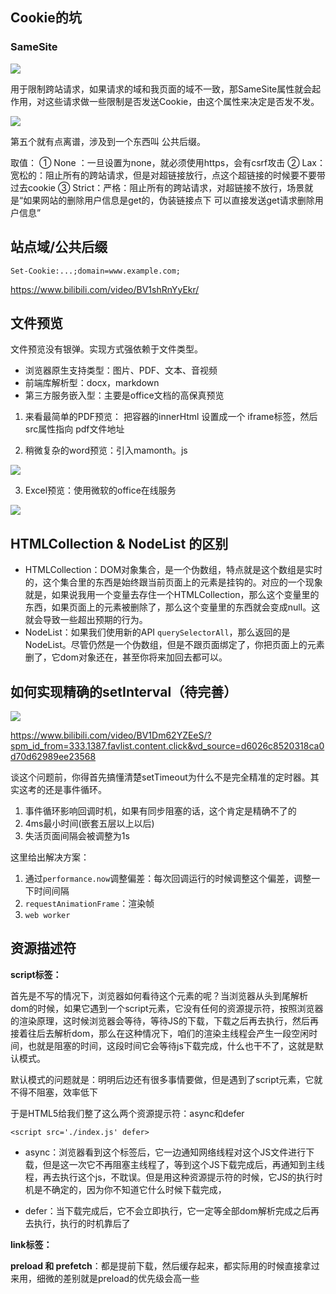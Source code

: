 ## Cookie的坑



### SameSite

![](https://pic1.imgdb.cn/item/68931f1258cb8da5c809ab90.png)

用于限制跨站请求，如果请求的域和我页面的域不一致，那SameSite属性就会起作用，对这些请求做一些限制是否发送Cookie，由这个属性来决定是否发不发。

![](https://pic1.imgdb.cn/item/68931fbe58cb8da5c809adc8.png)

第五个就有点离谱，涉及到一个东西叫 公共后缀。

取值：
① None ：一旦设置为none，就必须使用https，会有csrf攻击
② Lax：宽松的：阻止所有的跨站请求，但是对超链接放行，点这个超链接的时候要不要带过去cookie
③ Strict：严格：阻止所有的跨站请求，对超链接不放行，场景就是“如果网站的删除用户信息是get的，伪装链接点下 可以直接发送get请求删除用户信息”

## 站点域/公共后缀

`Set-Cookie:...;domain=www.example.com;`

https://www.bilibili.com/video/BV1shRnYyEkr/

## 文件预览

文件预览没有银弹。实现方式强依赖于文件类型。

- 浏览器原生支持类型：图片、PDF、文本、音视频
- 前端库解析型：docx，markdown
- 第三方服务嵌入型：主要是office文档的高保真预览


1. 来看最简单的PDF预览：
把容器的innerHtml 设置成一个 iframe标签，然后src属性指向 pdf文件地址


2. 稍微复杂的word预览：引入mamonth。js

![](https://pic1.imgdb.cn/item/68a31b6c58cb8da5c831ade8.png)
   
3. Excel预览：使用微软的office在线服务

 ![](https://pic1.imgdb.cn/item/68a31bb558cb8da5c831b286.png)


## HTMLCollection & NodeList 的区别
- HTMLCollection：DOM对象集合，是一个伪数组，特点就是这个数组是实时的，这个集合里的东西是始终跟当前页面上的元素是挂钩的。对应的一个现象就是，如果说我用一个变量去存住一个HTMLCollection，那么这个变量里的东西，如果页面上的元素被删除了，那么这个变量里的东西就会变成null。这就会导致一些超出预期的行为。
- NodeList：如果我们使用新的API `querySelectorAll`，那么返回的是NodeList。尽管仍然是一个伪数组，但是不跟页面绑定了，你把页面上的元素删了，它dom对象还在，甚至你将来加回去都可以。


## 如何实现精确的setInterval（待完善）

![](https://pic1.imgdb.cn/item/68a19b2958cb8da5c82a8cd0.png)

https://www.bilibili.com/video/BV1Dm62YZEeS/?spm_id_from=333.1387.favlist.content.click&vd_source=d6026c8520318ca0d70d62989ee23568

谈这个问题前，你得首先搞懂清楚setTimeout为什么不是完全精准的定时器。其实这考的还是事件循环。

1. 事件循环影响回调时机，如果有同步阻塞的话，这个肯定是精确不了的
2. 4ms最小时间(嵌套五层以上以后)
3. 失活页面间隔会被调整为1s

这里给出解决方案：
1. 通过```performance.now```调整偏差：每次回调运行的时候调整这个偏差，调整一下时间间隔
2. ```requestAnimationFrame```：渲染帧
3. ```web worker```

## 资源描述符


**script标签：**

首先是不写的情况下，浏览器如何看待这个元素的呢？当浏览器从头到尾解析dom的时候，如果它遇到一个script元素，它没有任何的资源提示符，按照浏览器的渲染原理，这时候浏览器会等待，等待JS的下载，下载之后再去执行，然后再接着往后去解析dom，那么在这种情况下，咱们的渲染主线程会产生一段空闲时间，也就是阻塞的时间，这段时间它会等待js下载完成，什么也干不了，这就是默认模式。

默认模式的问题就是：明明后边还有很多事情要做，但是遇到了script元素，它就不得不阻塞，效率低下

于是HTML5给我们整了这么两个资源提示符：async和defer

`<script src='./index.js' defer> `

- async：浏览器看到这个标签后，它一边通知网络线程对这个JS文件进行下载，但是这一次它不再阻塞主线程了，等到这个JS下载完成后，再通知到主线程，再去执行这个js，不耽误。但是用这种资源提示符的时候，它JS的执行时机是不确定的，因为你不知道它什么时候下载完成，

- defer：当下载完成后，它不会立即执行，它一定等全部dom解析完成之后再去执行，执行的时机靠后了


**link标签：**

**preload 和 prefetch**：都是提前下载，然后缓存起来，都实际用的时候直接拿过来用，细微的差别就是preload的优先级会高一些